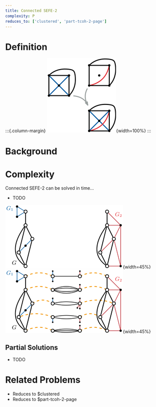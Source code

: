 ```yaml
---
title: Connected SEFE-2
complexity: P
reduces_to: ['clustered', 'part-tcoh-2-page']
---
```


# Definition

:::{.column-margin}
![](../graphics/sefe-2.svg){width=100%}
:::

<!-- TODO -->

# Background

<!-- TODO -->

# Complexity

Connected SEFE-2 can be solved in time...

- TODO

![](../graphics/sefe-2-pipes-1.svg){width=45%}
![](../graphics/sefe-2-pipes-2.svg){width=45%}

## Partial Solutions

- TODO

# Related Problems

- Reduces to $clustered
- Reduces to $part-tcoh-2-page
